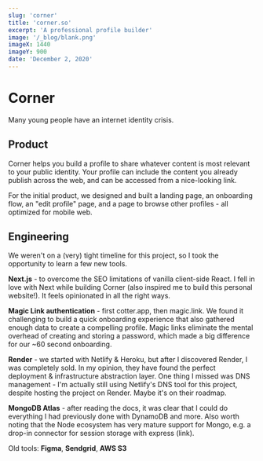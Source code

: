 ```yaml
---
slug: 'corner'
title: 'corner.so'
excerpt: 'A professional profile builder'
image: '/_blog/blank.png'
imageX: 1440
imageY: 900
date: 'December 2, 2020'
---
```


# Corner

Many young people have an internet identity crisis.

<!-- A handful of people I've spoken to in tech & entertainment have (personal | anonymous | private) Twitter and Instagram accounts, but feel that LinkedIn is too rigid to communicate their (public | professional) identity. This is the problem we scratched at.

Take an example: Dan, a young person working in tech or entertainment who has an inactive Twitter account, a personal/private/anonymous Instagram account, and a LinkedIn profile. For anyone who searches Dan's name, his LinkedIn is the only substantive profile they find. His LinkedIn is effectively a resume - that's fine for random strangers on the internet. But Dan is actually 

I've actually spoken to many of these people!

Each of these platforms have executed one social media primitive extremely well. But as a result, each profile demonstrates just one facet of your identity.

Some people solve this problem with a personal website. I think the difficulty (and possibly stigma) of building one is still far too great a cost for the people who have this problem. This might change someday. -->



## Product

Corner helps you build a profile to share whatever content is most relevant to your public identity. Your profile can include the content you already publish across the web, and can be accessed from a nice-looking link.

For the initial product, we designed and built a landing page, an onboarding flow, an "edit profile" page, and a page to browse other profiles - all optimized for mobile web.

## Engineering

We weren't on a (very) tight timeline for this project, so I took the opportunity to learn a few new tools.

**Next.js** - to overcome the SEO limitations of vanilla client-side React. I fell in love with Next while building Corner (also inspired me to build this personal website!). It feels opinionated in all the right ways.

**Magic Link authentication** - first cotter.app, then magic.link. We found it challenging to build a quick onboarding experience that also gathered enough data to create a compelling profile. Magic links eliminate the mental overhead of creating and storing a password, which made a big difference for our ~60 second onboarding.

**Render** - we started with Netlify & Heroku, but after I discovered Render, I was completely sold. In my opinion, they have found the perfect deployment & infrastructure abstraction layer. One thing I missed was DNS management - I'm actually still using Netlify's DNS tool for this project, despite hosting the project on Render. Maybe it's on their roadmap.

**MongoDB Atlas** - after reading the docs, it was clear that I could do everything I had previously done with DynamoDB and more. Also worth noting that the Node ecosystem has very mature support for Mongo, e.g. a drop-in connector for session storage with express (link).

Old tools: **Figma**, **Sendgrid**, **AWS S3**